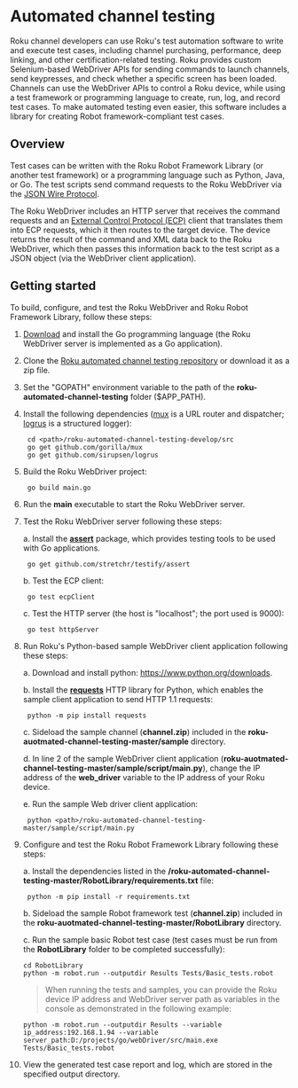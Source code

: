 # Automated channel testing

Roku channel developers can use Roku's test automation software to write and execute test cases, including channel purchasing, performance, deep linking, and other certification-related testing. Roku provides custom Selenium-based WebDriver APIs for sending commands to launch channels, send keypresses, and check whether a specific screen has been loaded. Channels can use the WebDriver APIs to control a Roku device, while using a test framework or programming language to create, run, log, and record test cases. To make automated testing even easier, this software includes a library for creating Robot framework-compliant test cases.

## Overview

Test cases can be written with the Roku Robot Framework Library (or another test framework) or a programming language such as Python, Java, or Go. The test scripts send command requests to the Roku WebDriver via the [JSON Wire Protocol](https://github.com/SeleniumHQ/selenium/wiki/JsonWireProtocol). 

The Roku WebDriver includes an HTTP server that receives the command requests and an [External Control Protocol (ECP)](https://developer.roku.com/docs/developer-program/debugging/external-control-api.md) client that translates them into ECP requests, which it then routes to the target device. The device returns the result of the command and XML data back to the Roku WebDriver, which then passes this information back to the test script as a JSON object (via the WebDriver client application).

## Getting started

To build, configure, and test the Roku WebDriver and Roku Robot Framework Library, follow these steps:  

1. [Download](https://golang.org/dl/) and install the Go programming language (the Roku WebDriver server is implemented as a Go application). 


2. Clone the [Roku automated channel testing repository](https://github.com/rokudev/automated-channel-testing) or download it as a zip file.


3. Set the "GOPATH" environment variable to the path of the **roku-automated-channel-testing** folder ($APP_PATH).


4. Install the following dependencies ([mux](https://github.com/gorilla/mux/blob/master/README.md) is a URL router and dispatcher; [logrus](https://github.com/sirupsen/logrus/blob/master/README.md) is a structured logger):

        cd <path>/roku-automated-channel-testing-develop/src
        go get github.com/gorilla/mux
        go get github.com/sirupsen/logrus

5. Build the Roku WebDriver project:

        go build main.go

6.  Run the **main** executable to start the Roku WebDriver server. 


7. Test the Roku WebDriver server following these steps:

   a. Install the [**assert**](https://godoc.org/github.com/stretchr/testify/assert) package, which provides testing tools to be used with Go applications.

        go get github.com/stretchr/testify/assert

   b. Test the ECP client:

        go test ecpClient

   c. Test the HTTP server (the host is "localhost"; the port used is 9000):

        go test httpServer

8. Run Roku's Python-based sample WebDriver client application following these steps: 

   a. Download and install python: https://www.python.org/downloads.

   b. Install the [**requests**](https://pypi.org/project/requests) HTTP library for Python, which enables the sample client application to send HTTP 1.1 requests:

        python -m pip install requests

   c. Sideload the sample channel (**channel.zip**) included in the **roku-auotmated-channel-testing-master/sample** directory. 

   d. In line 2 of the sample WebDriver client application (**roku-auotmated-channel-testing-master/sample/script/main.py**), change the IP address of the **web_driver** variable to the IP address of your Roku device. 

   e. Run the sample Web driver client application: 

        python <path>/roku-automated-channel-testing-master/sample/script/main.py


9. Configure and test the Roku Robot Framework Library following these steps:

   a. Install the dependencies listed in the **/roku-automated-channel-testing-master/RobotLibrary/requirements.txt** file:

        python -m pip install -r requirements.txt

   b. Sideload the sample Robot framework test  (**channel.zip**) included in the **roku-auotmated-channel-testing-master/RobotLibrary** directory.

   c. Run the sample basic Robot test case (test cases must be run from the **RobotLibrary** folder to be completed successfully):

       cd RobotLibrary
       python -m robot.run --outputdir Results Tests/Basic_tests.robot
   
   > When running the tests and samples, you can provide the Roku device IP address and WebDriver server path as variables in the console as demonstrated in the following example: 

       python -m robot.run --outputdir Results --variable ip_address:192.168.1.94 --variable server_path:D:/projects/go/webDriver/src/main.exe  Tests/Basic_tests.robot

10. View the generated test case report and log, which are stored in the specified output directory.
